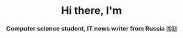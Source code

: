 <h1 align="center">Hi there, I'm </h1>
<h3 align="center">Computer science student, IT news writer from Russia 🇷🇺</h3>
